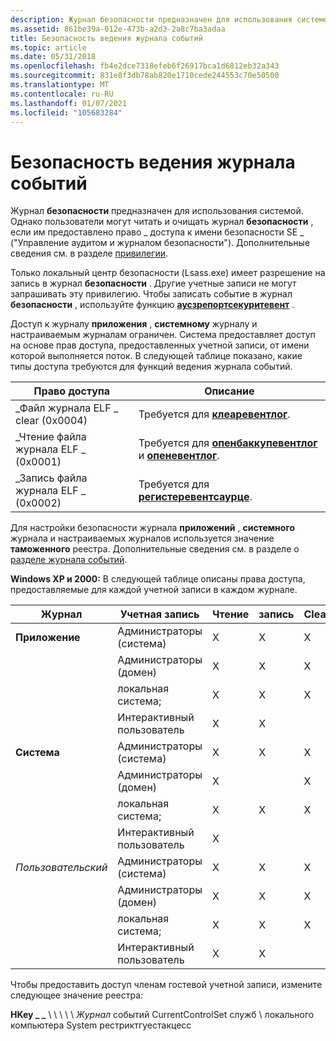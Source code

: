 ```yaml
---
description: Журнал безопасности предназначен для использования системой. Тем не менее пользователи могут читать и очищать журнал безопасности, если им предоставлено право \_ доступа к \_ имени безопасности SE (&\# 0034; Управление аудитом и журналом безопасности&\# 0034; право пользователя). Дополнительные сведения см. в разделе привилегии.
ms.assetid: 861be39a-012e-473b-a2d3-2a8c7ba3adaa
title: Безопасность ведения журнала событий
ms.topic: article
ms.date: 05/31/2018
ms.openlocfilehash: fb4e2dce7318efeb6f26917bca1d6812eb32a343
ms.sourcegitcommit: 831e8f3db78ab820e1710cede244553c70e50500
ms.translationtype: MT
ms.contentlocale: ru-RU
ms.lasthandoff: 01/07/2021
ms.locfileid: "105683284"
---
```

# <a name="event-logging-security"></a>Безопасность ведения журнала событий

Журнал **безопасности** предназначен для использования системой. Однако пользователи могут читать и очищать журнал **безопасности** , если им предоставлено право \_ доступа к имени безопасности SE \_ ("Управление аудитом и журналом безопасности"). Дополнительные сведения см. в разделе [привилегии](/windows/desktop/SecAuthZ/privileges).

Только локальный центр безопасности (Lsass.exe) имеет разрешение на запись в журнал **безопасности** . Другие учетные записи не могут запрашивать эту привилегию. Чтобы записать событие в журнал **безопасности** , используйте функцию [**аусзрепортсекуритевент**](/windows/desktop/api/authz/nf-authz-authzreportsecurityevent) .

Доступ к журналу **приложения** , **системному** журналу и настраиваемым журналам ограничен. Система предоставляет доступ на основе прав доступа, предоставленных учетной записи, от имени которой выполняется поток. В следующей таблице показано, какие типы доступа требуются для функций ведения журнала событий.



| Право доступа                 | Описание                                                                                            |
|------------------------------|--------------------------------------------------------------------------------------------------------|
| \_Файл журнала ELF \_ clear (0x0004) | Требуется для [**клеаревентлог**](/windows/desktop/api/Winbase/nf-winbase-cleareventloga).                                                    |
| \_Чтение файла журнала ELF \_ (0x0001)  | Требуется для [**опенбаккупевентлог**](/windows/desktop/api/Winbase/nf-winbase-openbackupeventloga) и [**опеневентлог**](/windows/desktop/api/Winbase/nf-winbase-openeventloga). |
| \_Запись файла журнала ELF \_ (0x0002) | Требуется для [**регистеревентсаурце**](/windows/desktop/api/Winbase/nf-winbase-registereventsourcea).                                        |



 

Для настройки безопасности журнала **приложений** , **системного** журнала и настраиваемых журналов используется значение **таможенного** реестра. Дополнительные сведения см. в разделе о [разделе журнала событий](eventlog-key.md).

**Windows XP и 2000:** В следующей таблице описаны права доступа, предоставляемые для каждой учетной записи в каждом журнале.

| Журнал             | Учетная запись                 | Чтение | запись | Clear |
|-----------------|-------------------------|------|-------|-------|
| **Приложение** | Администраторы (система) | X    | X     | X     |
|                 | Администраторы (домен) | X    | X     | X     |
|                 | локальная система;             | X    | X     | X     |
|                 | Интерактивный пользователь        | X    | X     |       |
| **Система**      | Администраторы (система) | X    | X     | X     |
|                 | Администраторы (домен) | X    |       | X     |
|                 | локальная система;             | X    | X     | X     |
|                 | Интерактивный пользователь        | X    |       |       |
| *Пользовательский*        | Администраторы (система) | X    | X     | X     |
|                 | Администраторы (домен) | X    | X     | X     |
|                 | локальная система;             | X    | X     | X     |
|                 | Интерактивный пользователь        | X    | X     |       |



 

Чтобы предоставить доступ членам гостевой учетной записи, измените следующее значение реестра:

**HKey \_ \_** \\  \\  \\  \\  \\ *Журнал* событий CurrentControlSet служб \\  локального компьютера System рестриктгуестакцесс

 

 
